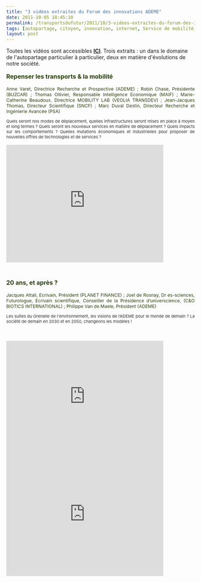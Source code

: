```yaml
---
title: "3 vidéos extraites du Forum des innovations ADEME"
date: 2011-10-05 18:45:10
permalink: /transportsdufutur/2011/10/3-videos-extraites-du-forum-des-innovations-ademe.html
tags: [autopartage, citoyen, innovation, internet, Service de mobilité, transition générationnelle]
layout: post
---
```


<p>Toutes les vidéos sont accessibles <a href="http://extranet.bca.le-public-systeme.fr/img/ADEME/VIDEO/VIDEO_ADEME.html" target="_blank"><strong>ICI</strong></a>. Trois extraits : un dans le domaine de l'autopartage particulier à particulier, deux en matière d'évolutions de notre société.</p> <p style="font-size: 16px; color: #283d0b; text-align: justify;"><strong>Repenser les transports & la mobilité</strong></p> <p style="font-size: 12px; color: #283d0b; text-align: justify;">Anne  Varet, Directrice Recherche et Prospective (ADEME) ; Robin Chase,  Présidente (BUZCAR) ; Thomas Ollivier, Responsable Intelligence  Economique (MAIF) ; Marie-Catherine Beaudoux, Directrice MOBILITY LAB  (VEOLIA TRANSDEV) ; Jean-Jacques Thomas, Directeur Scientifique (SNCF) ;  Marc Duval Destin, Directeur Recherche et Ingénierie Avancée (PSA)</p> <p style="font-size: 11px; color: #2e2a2b; text-align: justify;">Quels seront nos  modes de déplacement, quelles infrastructures seront mises en place à  moyen et long termes ? Quels seront les nouveaux services en matière de  déplacement ? Quels impacts sur les comportements ? Quelles mutations  économiques et industrielles pour proposer de nouvelles offres de  technologies et de services ?</p> <p><iframe frameborder="0" height="315" src="http://www.youtube.com/embed/blM4xddLTZU" width="420"></iframe></p> <p style="font-size: 11px; color: #2e2a2b;"> </p> <p style="font-size: 16px; color: #283d0b; text-align: justify;"><strong>20 ans, et après ?</strong></p> <p style="font-size: 12px; color: #283d0b; text-align: justify;">Jacques  Attali, Ecrivain, Président (PLANET FINANCE) ; Joel de Rosnay, Dr  es-sciences, Futurologue, Ecrivain scientifique, Conseiller de la  Présidence d’universcience, (C&O BIOTICS INTERNATIONAL) ; Philippe  Van de Maele, Président (ADEME)</p> <p style="font-size: 11px; color: #2e2a2b; text-align: justify;">Les suites du  Grenelle de l'environnement, les visions de l’ADEME pour le monde de  demain ? La société de demain en 2030 et en 2050, changeons les modèles !</p> <p> </p> <p><iframe frameborder="0" height="315" src="http://www.youtube.com/embed/EyQvxEP-6fM" width="420"></iframe> <iframe frameborder="0" height="315" src="http://www.youtube.com/embed/GyUr2QuyU9M" width="420"></iframe></p>
